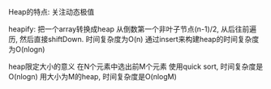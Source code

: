 
Heap的特点: 关注动态极值




heapify: 把一个array转换成heap
从倒数第一个非叶子节点(n-1)/2, 从后往前遍历, 然后直接shiftDown. 时间复杂度为O(n)
通过insert来构建heap的时间复杂度为O(nlogn)



heap限定大小的意义
在N个元素中选出前M个元素
使用quick sort, 时间复杂度是O(nlogn)
用大小为M的heap, 时间复杂度是O(nlogM)
